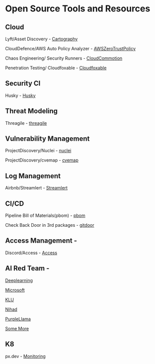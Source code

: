# Open Source Tools and Resources

## Cloud
Lyft/Asset Discovery - [Cartography](https://github.com/lyft/cartography)

CloudDefence/AWS Auto Policy Analyzer - [AWSZeroTrustPolicy](https://github.com/CloudDefenseAI/AWSZeroTrustPolicy)

Chaos Engineering/ Security Runners - [CloudCommotion](https://github.com/SecurityRunners/CloudCommotion)

Penetration Testing/ Cloudfoxable - [Cloudfoxable](https://github.com/BishopFox/cloudfoxable)

## Security CI
Husky - [Husky](https://github.com/globocom/huskyCI)

## Threat Modeling
Threagile - [threagile](https://github.com/Threagile/threagile)

## Vulnerability Management
ProjectDiscovery/Nuclei - [nuclei](https://github.com/projectdiscovery/nuclei)

ProjectDiscovery/cvemap - [cvemap](https://github.com/projectdiscovery/cvemap)


## Log Management
Airbnb/Streamlert - [Streamlert](https://github.com/airbnb/streamalert)

## CI/CD
Pipeline Bill of Materials(pbom) - [pbom](https://pbom.dev/)

Check Back Door in 3rd packages - [gitdoor](https://github.com/referefref/gitdoorcheck/tree/main)

## Access Management - 
Discord/Access - [Access](https://github.com/discord/access)

## AI Red Team - 
[Deeplearning](https://lnkd.in/g87-FSQ5)

[Microsoft](https://lnkd.in/gcrf63vu)

[KLU](https://lnkd.in/g5SN8_pp)

[Nihad](https://lnkd.in/g9PprkCv)

[PurpleLlama](https://github.com/meta-llama/PurpleLlama/tree/main/CodeShield)

[Some More](https://lnkd.in/gqpf3TxH)

## K8
px.dev - [Monitoring](https://px.dev/)
